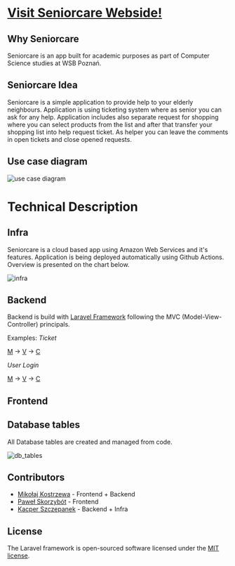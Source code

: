 # [Visit Seniorcare Webside!](http://app.teamseniorcare.com/)

## Why Seniorcare

Seniorcare is an app built for academic purposes as part of Computer Science studies at WSB Poznań.

## Seniorcare Idea

Seniorcare is a simple application to provide help to your elderly neighbours. Application is using ticketing system where as senior you can ask for any help. Application includes also separate request for shopping where you can select products from the list and after that transfer your shopping list into help request ticket. As helper you can leave the comments in open tickets and close opened requests.

## Use case diagram

![use case diagram](https://wsb-seniorcare-app.s3.eu-west-1.amazonaws.com/UML+use+case+(1).png)

# Technical Description

## Infra

Seniorcare is a cloud based app using Amazon Web Services and it's features. Application is being deployed automatically using Github Actions. Overview is presented on the chart below.

![infra](https://wsb-seniorcare-app.s3.eu-west-1.amazonaws.com/Seniorcare+app+infra.png)

## Backend

Backend is build with [Laravel Framework](https://laravel.com/) following the MVC (Model-View-Controller) principals.

Examples:
*Ticket*

[M](https://github.com/Kacperek0/wsb-seniorcare-app/blob/master/app/Models/Ticket.php) -> [V](https://github.com/Kacperek0/wsb-seniorcare-app/blob/feature/readme/resources/views/tickets/index.blade.php) -> [C](https://github.com/Kacperek0/wsb-seniorcare-app/blob/feature/readme/app/Http/Controllers/Ticketing/TicketsController.php)

*User Login*

[M](https://github.com/Kacperek0/wsb-seniorcare-app/blob/feature/readme/app/Models/User.php) -> [V](https://github.com/Kacperek0/wsb-seniorcare-app/blob/feature/readme/resources/views/auth/login.blade.php) -> [C](https://github.com/Kacperek0/wsb-seniorcare-app/blob/feature/readme/app/Http/Controllers/Auth/LoginController.php)
## Frontend

## Database tables
All Database tables are created and managed from code.

![db_tables](https://wsb-seniorcare-app.s3.eu-west-1.amazonaws.com/Screen+Shot+2022-01-05+at+23.09.32.png)

## Contributors

- [Mikołaj Kostrzewa](https://github.com/kostek-os) - Frontend + Backend
- [Paweł Skorzybót](https://github.com/PawelSkorzybot) - Frontend
- [Kacper Szczepanek](https://github.com/Kacperek0) - Backend + Infra

## License

The Laravel framework is open-sourced software licensed under the [MIT license](https://opensource.org/licenses/MIT).

